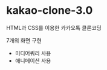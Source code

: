 # kakao-clone-3.0

<!-- 20/01/07
friends.html
1. navigation 스크롤이 되어도 고정하게 postion:fixed 사용 width 지정
2. icon들이 padding 때문에 보이지 않아서 box-sizing:border-box 사용
 -->

HTML과 CSS를 이용한 카카오톡 클론코딩

7개의 화면 구현

* 미디어쿼리 사용
* 애니메이션 사용
